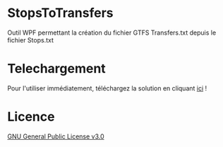 # StopsToTransfers

Outil WPF permettant la création du fichier GTFS Transfers.txt depuis le fichier Stops.txt

# Telechargement
Pour l'utiliser immédiatement, téléchargez la solution en cliquant <a href="https://github.com/idelis/StopsToTransfers/raw/master/StopsToTransfers.exe">ici</a> !

# Licence
<a href="https://github.com/idelis/StopsToTransfers/blob/master/LICENSE.md">GNU General Public License v3.0</a>
